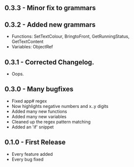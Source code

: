 ## 0.3.3 - Minor fix to grammars
 
## 0.3.2 - Added new grammars
* Functions: SetTextColour, BringtoFront, GetRunningStatus, GetTextContent
* Variables: ObjectRef

## 0.3.1 - Corrected Changelog.
* Oops.

## 0.3.0 - Many bugfixes
* Fixed app# regex
* Now highlights negative numbers and x..y digits
* Added many new functions
* Added many new variables
* Cleaned up the regex pattern matching
* Added an 'if' snippet

## 0.1.0 - First Release
* Every feature added
* Every bug fixed
